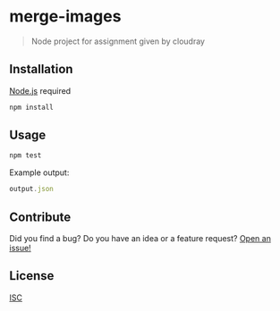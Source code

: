 # merge-images
>  Node project for assignment given by cloudray

## Installation
[Node.js](https://nodejs.org/en/) required
```bash
npm install
```


## Usage

```js
npm test
```
Example output:
```js
output.json
```

## Contribute
Did you find a bug? Do you have an idea or a feature request? [Open an issue!](https://github.com/bhanuagarwal73/Cloudray/issues)

## License
[ISC](https://github.com/bhanuagarwal73/)